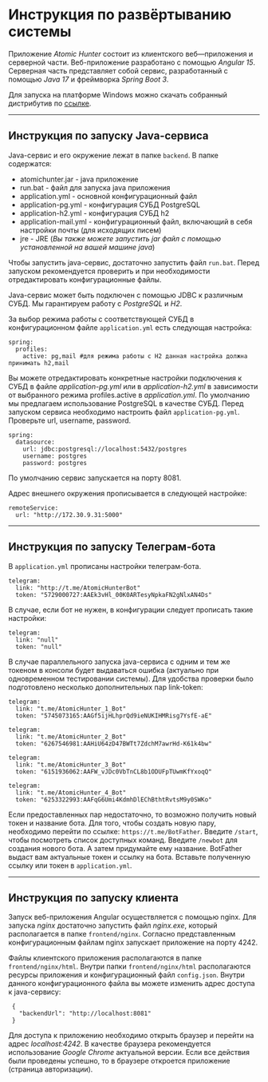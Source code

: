 # Инструкция по развёртыванию системы

Приложение *Atomic Hunter* состоит из клиентского веб—приложения и серверной части.
Веб-приложение разработано c помощью *Angular 15*.
Серверная часть представляет собой сервис, разработанный с помощью *Java 17* и фреймворка *Spring Boot 3*.


Для запуска на платформе Windows можно скачать собранный дистрибутив по [ссылке](https://drive.google.com/file/d/1jJxTPns49Bwdtb41q0IBj7AFYUM70iGN/view?usp=sharing "MESkittles-dist.zip").

---

## Инструкция по запуску Java-сервиса
Java-сервис и его окружение лежат в папке `backend`. В папке содержатся:

* atomichunter.jar - java приложение
* run.bat - файл для запуска java приложения
* application.yml - основной конфигурационный файл
* application-pg.yml - конфигурация СУБД PostgreSQL
* application-h2.yml - конфигурация СУБД h2
* application-mail.yml - конфигурационный файл, включающий в себя настройки почты (для исходящих писем)
* jre - JRE (*Вы также можете запустить jar файл с помощью установленной на вашей машине java*)

Чтобы запустить java-сервис, достаточно запустить файл `run.bat`. Перед запуском рекомендуется проверить и при необходимости отредактировать конфигурационные файлы.

 Java-сервис может быть подключен c помощью JDBC к различным СУБД. Мы гарантируем работу с *PostgreSQL* и *H2*.
 
 За выбор режима работы с соответствующей СУБД в конфигурационном файле `application.yml` есть следующая настройка: 
```
spring:
  profiles:
    active: pg,mail #для режима работы с H2 данная настройка должна принимать h2,mail
```
Вы можете отредактировать конкретные настройки подключения к СУБД в файле *application-pg.yml* или в *application-h2.yml* в зависимости от выбранного режима profiles.active в *application.yml*.
По умолчанию мы предлагаем использование PostgreSQL в качестве СУБД. Перед запуском сервиса необходимо настроить файл `application-pg.yml`. Проверьте url, username, password.

```
spring:
  datasource:
    url: jdbc:postgresql://localhost:5432/postgres
    username: postgres
    password: postgres
```

По умолчанию сервис запускается на порту 8081.

Адрес внешнего окружения прописывается в следующей настройке:
```
remoteService:
  url: "http://172.30.9.31:5000"
```

---

## Инструкция по запуску Телеграм-бота
В `application.yml` прописаны настройки телеграм-бота.

```
telegram:
  link: "http://t.me/AtomicHunterBot"
  token: "5729000727:AAEk3vHl_00K0ARTesyNpkaFN2gNlxAN4Ds"
```

В случае, если бот не нужен, в конфигурации следует прописать такие настройки:
```
telegram:
  link: "null"
  token: "null"
```

В случае параллельного запуска java-сервиса с одним и тем же токеном в консоли будет выдаваться ошибка (актуально при одновременном тестировании системы). Для удобства проверки было подготовлено несколько дополнительных пар link-token:
```
telegram:
  link: "t.me/AtomicHunter_1_Bot"
  token: "5745073165:AAGf5ijHLhprQd9ieNUKIHMRisg7YsfE-aE"
  
telegram:
  link: "t.me/AtomicHunter_2_Bot"
  token: "6267546981:AAHiU64zD47BWTt7ZdchM7awrHd-K61k4bw"
  
telegram:
  link: "t.me/AtomicHunter_3_Bot"
  token: "6151936062:AAFW_vJDc0VbTnCL8b1ODUFpTUwmKfYxoqQ"
  
telegram:
  link: "t.me/AtomicHunter_4_Bot"
  token: "6253322993:AAFqG6Umi4KdmhDlEChBthtRvtsM9y0SWKo"
```
Если предоставленных пар недостаточно, то возможно получить новый токен и название бота. Для того, чтобы создать новую пару, необходимо перейти по ссылке: `https://t.me/BotFather`. Введите `/start`, чтобы посмотреть список доступных команд. Введите `/newbot` для создания нового бота. А затем придумайте ему название. BotFather выдаст вам актуальные токен и ссылку на бота. Вставьте полученную ссылку или токен в `application.yml`.

---

## Инструкция по запуску клиента
 Запуск веб-приложения Angular осуществляется с помощью nginx. Для запуска *nginx* достаточно запустить файл *nginx.exe*, который располагается в папке `frontend/nginx`. Согласно представленным конфигурационным файлам nginx запускает приложение на порту 4242.

 Файлы клиентского приложения располагаются в папке `frontend/nginx/html`. Внутри папки `frontend/nginx/html` располагаются ресурсы приложения и конфигурационный файл `config.json`. Внутри данного конфигурационного файла вы можете изменить адрес доступа к java-сервису:
 ```
  {
    "backendUrl": "http://localhost:8081"
  }
 ```
 
 Для доступа к приложению необходимо открыть браузер и перейти на адрес *localhost:4242*. В качестве браузера рекомендуется использование *Google Chrome* актуальной версии. Если все действия были проведены успешно, то в браузере откроется приложение (страница авторизации).

